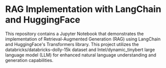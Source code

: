 # RAG Implementation with LangChain and HuggingFace

This repository contains a Jupyter Notebook that demonstrates the implementation of Retrieval-Augmented Generation (RAG) using LangChain and HuggingFace's Transformers library. This project utilizes the databricks/databricks-dolly-15k dataset and Intel/dynamic_tinybert large language model (LLM) for enhanced natural language understanding and generation capabilities.

